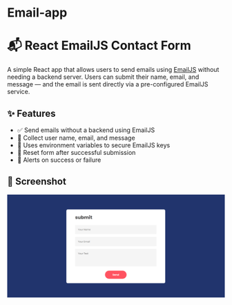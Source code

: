 # Email-app
# 📬 React EmailJS Contact Form

A simple React app that allows users to send emails using [EmailJS](https://www.emailjs.com/) without needing a backend server. Users can submit their name, email, and message — and the email is sent directly via a pre-configured EmailJS service.

## ✨ Features

- ✅ Send emails without a backend using EmailJS
- 🧾 Collect user name, email, and message
- 🔐 Uses environment variables to secure EmailJS keys
- 🔁 Reset form after successful submission
- 🔔 Alerts on success or failure

## 📸 Screenshot

![Website Screenshot](./screen/github.PNG)


